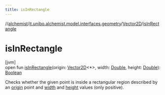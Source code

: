 ```yaml
---
title: isInRectangle
---
```

//[alchemist](../../../index.html)/[it.unibo.alchemist.model.interfaces.geometry](../index.html)/[Vector2D](index.html)/[isInRectangle](is-in-rectangle.html)



# isInRectangle



[jvm]\
open fun [isInRectangle](is-in-rectangle.html)(origin: [Vector2D](index.html)<*>, width: [Double](https://kotlinlang.org/api/latest/jvm/stdlib/kotlin/-double/index.html), height: [Double](https://kotlinlang.org/api/latest/jvm/stdlib/kotlin/-double/index.html)): [Boolean](https://kotlinlang.org/api/latest/jvm/stdlib/kotlin/-boolean/index.html)



Checks whether the given point is inside a rectangular region described by an [origin](is-in-rectangle.html) point and [width](is-in-rectangle.html) and [height](is-in-rectangle.html) values (only positive).




